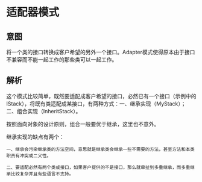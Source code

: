 # 适配器模式

## 意图

将一个类的接口转换成客户希望的另外一个接口。Adapter模式使得原本由于接口不兼容而不能一起工作的那些类可以一起工作。

## 解析

这个模式比较简单，既然要适配成客户希望的接口，必然已有一个接口（示例中的IStack），将既有类适配成某接口，有两种方式：一、继承实现（MyStack）；二、组合实现（InheritStack）。

按照面向对象的设计原则，组合一般要优于继承，这里也不意外。

继承实现的缺点有两个：

	一、继承会污染继承类的方法空间，意思就是继承类会继承一些不需要的方法，甚至方法和本类职责有冲突或二义性。
	
	二、要适配必然有两个类或接口，如果客户提供的不是接口，那么就牵扯到多重继承，而多重继承比较复杂并且有些语言不支持。




